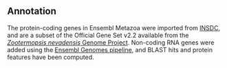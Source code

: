 Annotation
----------

The protein-coding genes in Ensembl Metazoa were imported from
[INSDC](http://www.ncbi.nlm.nih.gov/genome/proteins/17755?genome_assembly_id=202381&gi=639535876),
and are a subset of the Official Gene Set v2.2 available from the
[*Zootermopsis nevadensis* Genome Project](http://termitegenome.org).
Non-coding RNA genes were added using the [Ensembl Genomes
pipeline](https://metazoa.ensembl.org/info/genome/annotation/ncrna.html), and BLAST hits and
protein features have been computed.
